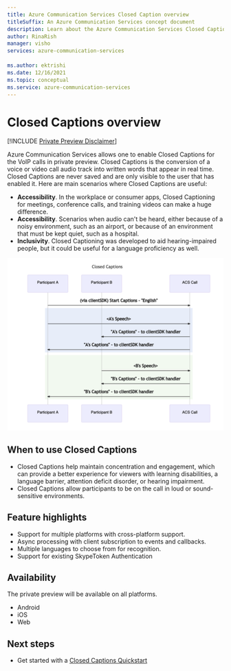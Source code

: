 ```yaml
---
title: Azure Communication Services Closed Caption overview
titleSuffix: An Azure Communication Services concept document
description: Learn about the Azure Communication Services Closed Captions.
author: RinaRish
manager: visho
services: azure-communication-services

ms.author: ektrishi
ms.date: 12/16/2021
ms.topic: conceptual
ms.service: azure-communication-services
---
```


# Closed Captions overview

[!INCLUDE [Private Preview Disclaimer](../../includes/private-preview-include-section.md)]

Azure Communication Services allows one to enable Closed Captions for the VoIP calls in private preview.
Closed Captions is the conversion of a voice or video call audio track into written words that appear in real time. Closed Captions are never saved and are only visible to the user that has enabled it.
Here are main scenarios where Closed Captions are useful:

- **Accessibility**. In the workplace or consumer apps, Closed Captioning for meetings, conference calls, and training videos can make a huge difference. 
- **Accessibility**. Scenarios when audio can't be heard, either because of a noisy environment, such as an airport, or because of an environment that must be kept quiet, such as a hospital. 
- **Inclusivity**. Closed Captioning was developed to aid hearing-impaired people, but it could be useful for a language proficiency as well. 

![closed captions work flow](../media/call-closed-caption.png)

## When to use Closed Captions

- Closed Captions help maintain concentration and engagement, which can provide a better experience for viewers with learning disabilities, a language barrier, attention deficit disorder, or hearing impairment. 
- Closed Captions allow participants to be on the call in loud or sound-sensitive environments.

## Feature highlights

- Support for multiple platforms with cross-platform support.
- Async processing with client subscription to events and callbacks.
- Multiple languages to choose from for recognition.
- Support for existing SkypeToken Authentication


## Availability
The private preview will be available on all platforms. 
- Android
- iOS
- Web

## Next steps

- Get started with a [Closed Captions Quickstart](./T/azure/communication-services/quickstarts/voice-video-calling/get-started-with-closed-captions?pivots=platform-iosBD)